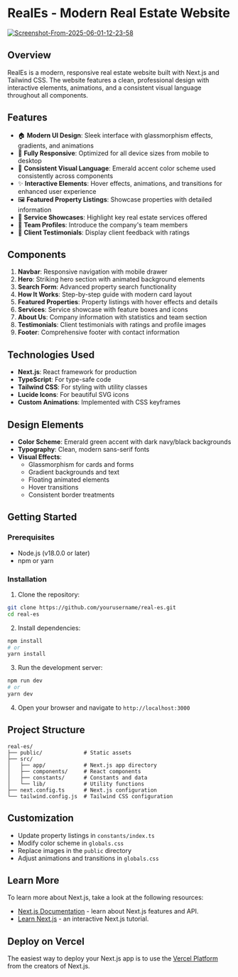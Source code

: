 # RealEs - Modern Real Estate Website

<a href="https://ibb.co/gMxrvVTk"><img src="https://i.ibb.co/C5fwJ27R/Screenshot-From-2025-06-01-12-23-58.png" alt="Screenshot-From-2025-06-01-12-23-58" border="0"></a>

## Overview

RealEs is a modern, responsive real estate website built with Next.js and Tailwind CSS. The website features a clean, professional design with interactive elements, animations, and a consistent visual language throughout all components.

## Features

- 🏠 **Modern UI Design**: Sleek interface with glassmorphism effects, gradients, and animations
- 📱 **Fully Responsive**: Optimized for all device sizes from mobile to desktop
- 🌈 **Consistent Visual Language**: Emerald accent color scheme used consistently across components
- ✨ **Interactive Elements**: Hover effects, animations, and transitions for enhanced user experience
- 🖼️ **Featured Property Listings**: Showcase properties with detailed information
- 📝 **Service Showcases**: Highlight key real estate services offered
- 👥 **Team Profiles**: Introduce the company's team members
- 💬 **Client Testimonials**: Display client feedback with ratings

## Components

1. **Navbar**: Responsive navigation with mobile drawer
2. **Hero**: Striking hero section with animated background elements
3. **Search Form**: Advanced property search functionality
4. **How It Works**: Step-by-step guide with modern card layout
5. **Featured Properties**: Property listings with hover effects and details
6. **Services**: Service showcase with feature boxes and icons
7. **About Us**: Company information with statistics and team section
8. **Testimonials**: Client testimonials with ratings and profile images
9. **Footer**: Comprehensive footer with contact information

## Technologies Used

- **Next.js**: React framework for production
- **TypeScript**: For type-safe code
- **Tailwind CSS**: For styling with utility classes
- **Lucide Icons**: For beautiful SVG icons
- **Custom Animations**: Implemented with CSS keyframes

## Design Elements

- **Color Scheme**: Emerald green accent with dark navy/black backgrounds
- **Typography**: Clean, modern sans-serif fonts
- **Visual Effects**:
  - Glassmorphism for cards and forms
  - Gradient backgrounds and text
  - Floating animated elements
  - Hover transitions
  - Consistent border treatments

## Getting Started

### Prerequisites

- Node.js (v18.0.0 or later)
- npm or yarn

### Installation

1. Clone the repository:

```bash
git clone https://github.com/yourusername/real-es.git
cd real-es
```

2. Install dependencies:

```bash
npm install
# or
yarn install
```

3. Run the development server:

```bash
npm run dev
# or
yarn dev
```

4. Open your browser and navigate to `http://localhost:3000`

## Project Structure

```
real-es/
├── public/             # Static assets
├── src/
│   ├── app/            # Next.js app directory
│   ├── components/     # React components
│   ├── constants/      # Constants and data
│   └── lib/            # Utility functions
├── next.config.ts      # Next.js configuration
└── tailwind.config.js  # Tailwind CSS configuration
```

## Customization

- Update property listings in `constants/index.ts`
- Modify color scheme in `globals.css`
- Replace images in the `public` directory
- Adjust animations and transitions in `globals.css`

## Learn More

To learn more about Next.js, take a look at the following resources:

- [Next.js Documentation](https://nextjs.org/docs) - learn about Next.js features and API.
- [Learn Next.js](https://nextjs.org/learn) - an interactive Next.js tutorial.

## Deploy on Vercel

The easiest way to deploy your Next.js app is to use the [Vercel Platform](https://vercel.com/new?utm_medium=default-template&filter=next.js&utm_source=create-next-app&utm_campaign=create-next-app-readme) from the creators of Next.js.
